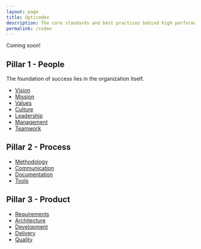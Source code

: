 ```yaml
---
layout: page
title: Opticodex
description: The core standards and best practices behind high performance IT organizations
permalink: /codex
---
```


<div class="alert alert-info" role="alert">
  Coming soon!
</div>

<h2>Pillar 1 - People</h2>

The foundation of success lies in the organization itself.

<ul>
	<li><a href="{{ site.url }}/codex/vision">Vision</a></li>
	<li><a href="{{ site.url }}/codex/mission">Mission</a></li>
	<li><a href="{{ site.url }}/codex/values">Values</a></li>
	<li><a href="{{ site.url }}/codex/culture">Culture</a></li>
	<li><a href="{{ site.url }}/codex/leadership">Leadership</a></li>
	<li><a href="{{ site.url }}/codex/management">Management</a></li>
	<li><a href="{{ site.url }}/codex/teamwork">Teamwork</a></li>
</ul>


<h2>Pillar 2 - Process</h2>

<ul>
	<li><a href="{{ site.url }}/codex/methodology">Methodology</a></li>
	<li><a href="{{ site.url }}/codex/communication">Communication</a></li>
	<li><a href="{{ site.url }}/codex/documentation">Documentation</a></li>
	<li><a href="{{ site.url }}/codex/tools">Tools</a></li>
</ul>


<h2>Pillar 3 - Product</h2>

<ul>
	<li><a href="{{ site.url }}/codex/requirements">Requirements</a></li>
	<li><a href="{{ site.url }}/codex/architecture">Architecture</a></li>
	<li><a href="{{ site.url }}/codex/development">Development</a></li>
	<li><a href="{{ site.url }}/codex/delivery">Delivery</a></li>
	<li><a href="{{ site.url }}/codex/quality">Quality</a></li>
</ul>

<!-- TODO: VC: Business value / business case -->

<!-- TODO: VC -->

<!--
foundations

-->